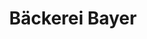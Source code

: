 ---
title: "Bäckerei Bayer"
url: /esslingen-am-neckar/baeckerei-bayer-siemensstrasse/
shop: Bäckerei
---